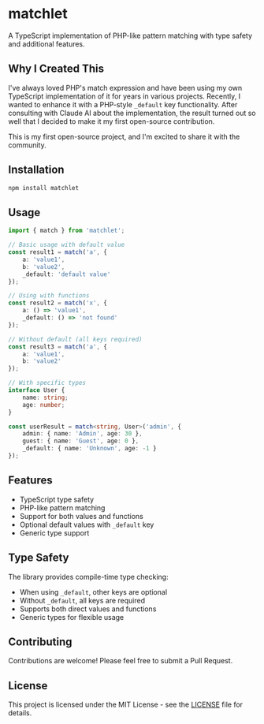 # matchlet

A TypeScript implementation of PHP-like pattern matching with type safety and additional features.

## Why I Created This

I've always loved PHP's match expression and have been using my own TypeScript implementation of it for years in various projects. Recently, I wanted to enhance it with a PHP-style `_default` key functionality. After consulting with Claude AI about the implementation, the result turned out so well that I decided to make it my first open-source contribution.

This is my first open-source project, and I'm excited to share it with the community.

## Installation

```bash
npm install matchlet
```

## Usage

```typescript
import { match } from 'matchlet';

// Basic usage with default value
const result1 = match('a', {
    a: 'value1',
    b: 'value2',
    _default: 'default value'
});

// Using with functions
const result2 = match('x', {
    a: () => 'value1',
    _default: () => 'not found'
});

// Without default (all keys required)
const result3 = match('a', {
    a: 'value1',
    b: 'value2'
});

// With specific types
interface User {
    name: string;
    age: number;
}

const userResult = match<string, User>('admin', {
    admin: { name: 'Admin', age: 30 },
    guest: { name: 'Guest', age: 0 },
    _default: { name: 'Unknown', age: -1 }
});
```

## Features

- TypeScript type safety
- PHP-like pattern matching
- Support for both values and functions
- Optional default values with `_default` key
- Generic type support

## Type Safety

The library provides compile-time type checking:
- When using `_default`, other keys are optional
- Without `_default`, all keys are required
- Supports both direct values and functions
- Generic types for flexible usage

## Contributing

Contributions are welcome! Please feel free to submit a Pull Request.

## License

This project is licensed under the MIT License - see the [LICENSE](LICENSE) file for details.